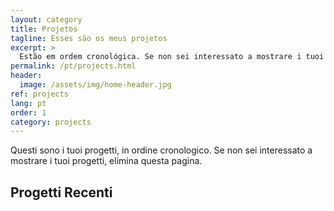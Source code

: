 ```yaml
---
layout: category
title: Projetos
tagline: Esses são os meus projetos
excerpt: >
  Estão em ordem cronológica. Se non sei interessato a mostrare i tuoi progetti, elimina questa pagina.
permalink: /pt/projects.html
header:
  image: /assets/img/home-header.jpg
ref: projects
lang: pt
order: 1
category: projects
---
```


Questi sono i tuoi progetti, in ordine cronologico. Se non sei interessato a mostrare i tuoi progetti, elimina questa pagina.

<h2>Progetti Recenti</h2>
<div>&nbsp;</div>
